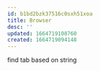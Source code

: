 ```yaml
---
id: b1bd2bzk37516c0sxh51xoa
title: Browser
desc: ''
updated: 1664719108760
created: 1664719094148
---
```


find tab based on string